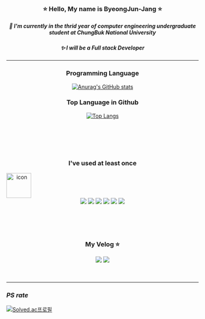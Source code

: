 <div align="center">
<h3> ⭐️ Hello, My name is ByeongJun-Jang ⭐️  </h3>
<h5> 🔭 I'm currently in the thrid year of computer engineering undergraduate student at ChungBuk National University   </h5>
<h5> ✨ I will be a Full stack Developer </h5>
</div>

---------------

<div align ="center">
<h3> Programming Language </h3>
  
[![Anurag's GitHub stats](https://github-readme-stats.vercel.app/api?username=ByeongJun-Jang)](https://github.com/ByeongJun-Jang/github-readme-stats)

### Top Language in Github
[![Top Langs](https://github-readme-stats.vercel.app/api/top-langs/?username=ByeongJun-Jang)](https://github.com/ByeongJun-Jang/github-readme-stats)
</div>
<br></br><br></br>

<div align = "center">
  
### I've used at least once
  
  <div style="display: flex; align-items: flex-start;"><img src="https://techstack-generator.vercel.app/cpp-icon.svg" alt="icon" width="65" height="65" /></div>
  
  <img src="https://img.shields.io/badge/C-A8B9CC?style=flat-square&logo=C&logoColor=orange"/>
  <img src="https://img.shields.io/badge/Python-3776AB?style=flat-square&logo=Python&logoColor=white"/>
  <img src="https://img.shields.io/badge/Java-007396?style=flat-square&logo=Java&logoColor=white"/>
  <img src="https://img.shields.io/badge/HTML5-E7AE05?style=flat-square&logo=HTML5&logoColor=white"/>
  <img src="https://img.shields.io/badge/CSS3-3776AB?style=flat-square&logo=CSS3&logoColor=white"/>
  <img src="https://img.shields.io/badge/JAVASCRIPT-E7AE05?style=flat-square&logo=JAVASCRIPT&logoColor=white"/>

</div>
<br></br><br></br>
<div align="center">
<h3> My Velog ⭐️ </h3>
<a href="https://velog.io/@junified7"><img src="https://img.shields.io/badge/Velog-3DDC84?style=flat-square&logo=Blogger&logoColor=white"/></a>
<a href="https://byeongjun-jang.github.io/"><img src="https://img.shields.io/badge/Homepage-40D1F5?style=flat-square&logo=Blogger&logoColor=white"/></a>
</div>
<br></br>

---------------
### *PS rate*

<div align = "left">

[![Solved.ac프로필](http://mazassumnida.wtf/api/v2/generate_badge?boj=qudwns8616)](https://solved.ac/qudwns8616)

</div>




<!--
# Industry Project [ No Passing ] 🤠

-
-
-
-

## Members
-  홍진석
-  안근우 장병준
--!>
<!--
**ByeongJun-Jang/ByeongJun-Jang** is a ✨ _special_ ✨ repository because its `README.md` (this file) appears on your GitHub profile.

Here are some ideas to get you started:

- 🔭 I’m currently working on ...
- 🌱 I’m currently learning ...
- 👯 I’m looking to collaborate on ...
- 🤔 I’m looking for help with ...
- 💬 Ask me about ...
- 📫 How to reach me: ...
- 😄 Pronouns: ...
- ⚡ Fun fact: ...
-->
